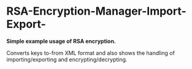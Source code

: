 # RSA-Encryption-Manager-Import-Export-

**Simple example usage of RSA encryption.**

Converts keys to-from XML format and also shows the handling of importing/exporting and encrypting/decrypting.
